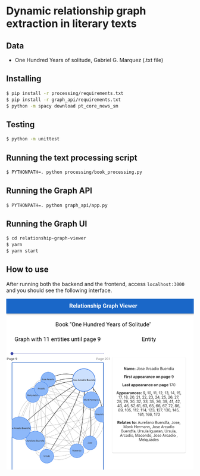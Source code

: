 # Dynamic relationship graph extraction in literary texts

## Data
- One Hundred Years of solitude, Gabriel G. Marquez (.txt file)

## Installing

```sh
$ pip install -r processing/requirements.txt
$ pip install -r graph_api/requirements.txt
$ python -m spacy download pt_core_news_sm
```

## Testing

```sh
$ python -m unittest
```

## Running the text processing script

```sh
$ PYTHONPATH=. python processing/book_processing.py
```

## Running the Graph API

```sh
$ PYTHONPATH=. python graph_api/app.py
```

## Running the Graph UI
```sh
$ cd relationship-graph-viewer
$ yarn
$ yarn start
```

## How to use

After running both the backend and the frontend, access `localhost:3000` and you should see the following interface.

<img src="imgs/interface.png" width="600"  />


